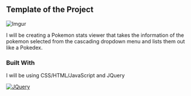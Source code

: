 <a name="readme-top"></a>

<!-- ABOUT THE PROJECT -->

## Template of the Project

![Imgur](https://i.imgur.com/j7bcyiM.png)

I will be creating a Pokemon stats viewer that takes the information of the pokemon selected from the cascading dropdown menu and lists them out like a Pokedex.

### Built With

I will be using CSS/HTML/JavaScript and JQuery

[![JQuery][JQuery.com]][JQuery-url]

<!-- MARKDOWN LINKS & IMAGES -->
<!-- https://www.markdownguide.org/basic-syntax/#reference-style-links -->

[JQuery.com]: https://img.shields.io/badge/jQuery-0769AD?style=for-the-badge&logo=jquery&logoColor=white
[JQuery-url]: https://jquery.com
